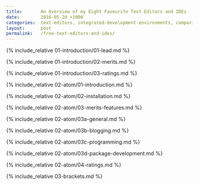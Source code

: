 ```yaml
---
title:       An Overview of my Eight Favourite Text Editors and IDEs
date:        2016-05-20 +1000
categories:  text-editors, integrated-development-environments, comparisons
layout:      post
permalink:   /free-text-editors-and-ides/
---
```


<!-- 01-Introduction-->
{% include_relative 01-introduction/01-lead.md %}

{% include_relative 01-introduction/02-merits.md %}

{% include_relative 01-introduction/03-ratings.md %}

<!-- 02-Atom-->
{% include_relative 02-atom/01-introduction.md %}

{% include_relative 02-atom/02-installation.md %}

<!-- (02-Atom)-03-Merits/Features-->
{% include_relative 02-atom/03-merits-features.md %}

{% include_relative 02-atom/03a-general.md %}

{% include_relative 02-atom/03b-blogging.md %}

{% include_relative 02-atom/03c-programming.md %}

{% include_relative 02-atom/03d-package-development.md %}

<!-- (02-Atom)-04-Ratings-->
{% include_relative 02-atom/04-ratings.md %}

<!-- Brackets-->
{% include_relative 03-brackets.md %}
